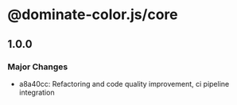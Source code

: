 # @dominate-color.js/core

## 1.0.0

### Major Changes

- a8a40cc: Refactoring and code quality improvement, ci pipeline integration

